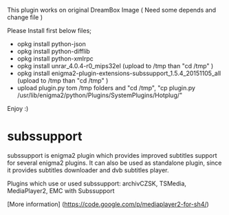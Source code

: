 This plugin works on original DreamBox Image ( Need some depends and change file )

Please Install first below files;

- opkg install python-json
- opkg install python-difflib
- opkg install python-xmlrpc
- opkg install unrar_4.0.4-r0_mips32el (upload to /tmp than "cd /tmp" )
- opkg install enigma2-plugin-extensions-subssupport_1.5.4_20151105_all (upload to /tmp than "cd /tmp" )
- upload plugin.py tom /tmp folders and "cd /tmp", "cp plugin.py /usr/lib/enigma2/python/Plugins/SystemPlugins/Hotplug/"

Enjoy :)

# subssupport

subssupport is enigma2 plugin which provides improved subtitles support for several enigma2 plugins. It can also be used as standalone plugin, since it provides subtitles downloader and dvb subtitles player.

Plugins which use or used subssupport: archivCZSK, TSMedia, MediaPlayer2, EMC with Subssupport

[More information] (https://code.google.com/p/mediaplayer2-for-sh4/)






